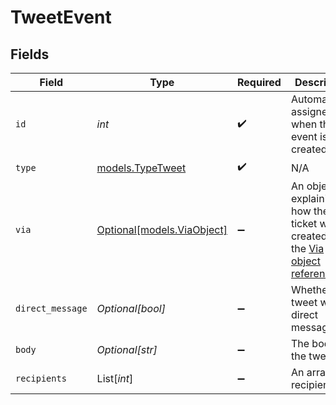 # TweetEvent


## Fields

| Field                                                                                                                                            | Type                                                                                                                                             | Required                                                                                                                                         | Description                                                                                                                                      |
| ------------------------------------------------------------------------------------------------------------------------------------------------ | ------------------------------------------------------------------------------------------------------------------------------------------------ | ------------------------------------------------------------------------------------------------------------------------------------------------ | ------------------------------------------------------------------------------------------------------------------------------------------------ |
| `id`                                                                                                                                             | *int*                                                                                                                                            | :heavy_check_mark:                                                                                                                               | Automatically assigned when the event is created                                                                                                 |
| `type`                                                                                                                                           | [models.TypeTweet](../models/typetweet.md)                                                                                                       | :heavy_check_mark:                                                                                                                               | N/A                                                                                                                                              |
| `via`                                                                                                                                            | [Optional[models.ViaObject]](../models/viaobject.md)                                                                                             | :heavy_minus_sign:                                                                                                                               | An object explaining how the ticket was created. See the [Via object reference](/documentation/ticketing/reference-guides/via-object-reference)<br/> |
| `direct_message`                                                                                                                                 | *Optional[bool]*                                                                                                                                 | :heavy_minus_sign:                                                                                                                               | Whether this tweet was a direct message                                                                                                          |
| `body`                                                                                                                                           | *Optional[str]*                                                                                                                                  | :heavy_minus_sign:                                                                                                                               | The body of the tweet                                                                                                                            |
| `recipients`                                                                                                                                     | List[*int*]                                                                                                                                      | :heavy_minus_sign:                                                                                                                               | An array of recipient IDs                                                                                                                        |
